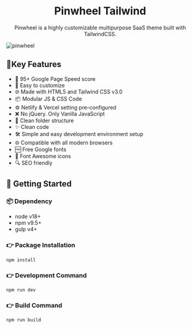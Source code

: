 <h1 align="center">Pinwheel Tailwind</h1>

<p align="center">Pinwheel is a highly customizable multipurpose SaaS theme built with TailwindCSS.</p>

![pinwheel](https://demo.themefisher.com/thumbnails/pinwheel.png)

## 📌Key Features

- 🔢 95+ Google Page Speed score
- 🎨 Easy to customize
- 🌐 Made with HTML5 and Tailwind CSS v3.0
- 📦 Modular JS & CSS Code
- ⚙️ Netlify & Vercel setting pre-configured
- ❌ No jQuery. Only Vanilla JavaScript
- 📂 Clean folder structure
- ✨ Clean code
- 🛠️ Simple and easy development environment setup
- 🌐 Compatible with all modern browsers
- 🆓 Free Google fonts
- 🔆 Font Awesome icons
- 🔍 SEO friendly



## 🚀 Getting Started

### 📦 Dependency

- node v18+
- npm v9.5+
- gulp v4+

### 👉 Package Installation

```
npm install
```

### 👉 Development Command

```
npm run dev
```

### 👉 Build Command

```
npm run build
```

<!-- reporting issue -->

<!-- ## 🐞 Reporting Issues

We use GitHub Issues as the official bug tracker for this Template. Please Search [existing issues](https://github.com/AyoubMoustahfid/Project-business-corporate-website/issues). It’s possible someone has already reported the same problem.
If your problem or idea has not been addressed yet, feel free to [open a new issue](https://github.com/AyoubMoustahfid/Project-business-corporate-website/issues). -->

<!-- licence -->

<!-- ## 📝 License

Copyright (c) 2023 - Present, Designed & Developed 

**Code License:** Released under the [MIT](https://github.com/AyoubMoustahfid/Project-business-corporate-website) license.

**Image license:** The images are only for demonstration purposes. They have their license, we don't have permission to share those images. -->
